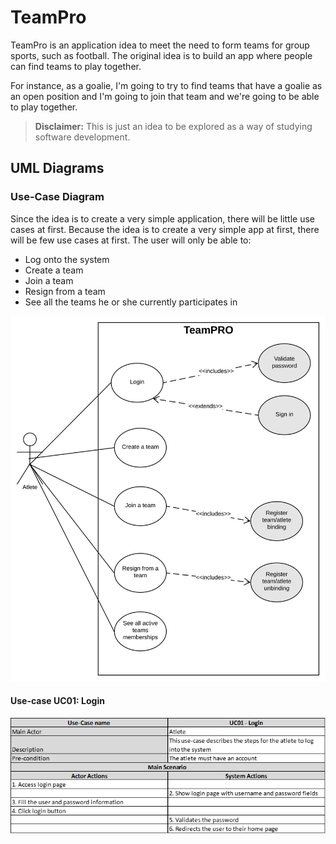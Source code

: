 # TeamPro

TeamPro is an application idea to meet the need to form teams for group sports, such as football.
The original idea is to build an app where people can find teams to play together.

For instance, as a goalie, I'm going to try to find teams that have a goalie as an open position and I'm going to join that team and we're going to be able to play together.

> **Disclaimer:** This is just an idea to be explored as a way of studying software development.

## UML Diagrams

### Use-Case Diagram

Since the idea is to create a very simple application, there will be little use cases at first.
Because the idea is to create a very simple app at first, there will be few use cases at first.
The user will only be able to:
- Log onto the system
- Create a team
- Join a team
- Resign from a team
- See all the teams he or she currently participates in

![Use-Case Diagram](https://github.com/claramoreira/teampro/blob/main/TeamPRO_UseCaseDiagram.svg)

#### Use-case UC01: Login

![UC01](https://github.com/claramoreira/teampro/blob/main/UseCasesDescriptions/img/UC01.png)

